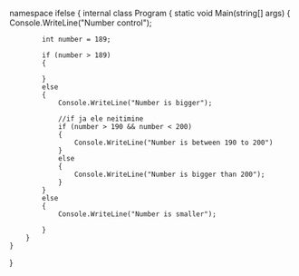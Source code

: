 namespace ifelse
{
    internal class Program
    {
        static void Main(string[] args)
        {
            Console.WriteLine("Number control");

            int number = 189;

            if (number > 189)
            {

            }
            else
            {
                Console.WriteLine("Number is bigger");

                //if ja ele neitimine
                if (number > 190 && number < 200)
                {
                    Console.WriteLine("Number is between 190 to 200")
                }
                else
                {
                    Console.WriteLine("Number is bigger than 200");
                }
            }
            else
            {
                Console.WriteLine("Number is smaller");

            }
        }
    }
}
